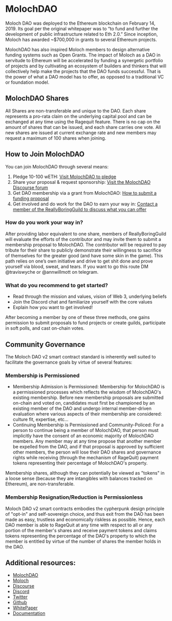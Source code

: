 # MolochDAO

Moloch DAO was deployed to the Ethereum blockchain on February 14, 2019. Its goal per the original whitepaper was to “to fund and further the development of public infrastructure related to Eth 2.0.” Since inception, Moloch has awarded ~$700,000 in grants to several Ethereum projects.

MolochDAO has also inspired Moloch members to design alternative funding systems such as Open Grants. The impact of Moloch as a DAO in servitude to Ethereum will be accelerated by funding a synergetic portfolio of projects and by cultivating an ecosystem of builders and thinkers that will collectively help make the projects that the DAO funds successful. That is the power of what a DAO model has to offer, as opposed to a traditional VC or foundation model.

## MolochDAO Shares

All Shares are non-transferable and unique to the DAO.
Each share represents a pro-rata claim on the underlying capital pool and can be exchanged at any time using the Ragequit feature.
There is no cap on the amount of shares that can be issued, and each share carries one vote.
All new shares are issued at current exchange rate and new members may request a maximum of 100 shares when joining.

## How to Join MolochDAO

You can join MolochDAO through several means:

1. Pledge 10-100 wETH: 
[Visit MolochDAO to pledge](https://app.daohaus.club/dao/0x1/0x519f9662798c2e07fbd5b30c1445602320c5cf5b)
2. Share your proposal & request sponsorship: 
[Visit the MolochDAO Discourse forum](https://forum.daohaus.club/c/moloch-rises/165)
3. Get DAO membership via a grant from MolochDAO:
[How to submit a funding proposal](https://molochdao.gitbook.io/handbook/grant-pipeline-procedures/how-and-when-to-put-a-proposal-on-chain/application)
4. Get involved and do work for the DAO to earn your way in:
[Contact a member of the ReallyBoringGuild to discuss what you can offer](https://molochdao.gitbook.io/handbook/reallyboringguild-member-policies/contributing-to-rbg)

### How do you work your way in?

After providing labor equivalent to one share, members of ReallyBoringGuild will evaluate the efforts of the contributor and may invite them to submit a membership proposal to MolochDAO. The contributor will be required to pay tribute for their share to publicly demonstrate their willingness to sacrifice of themselves for the greater good (and have some skin in the game). This path relies on one’s own initiative and drive to get shit done and prove yourself via blood, sweat, and tears.
If you want to go this route DM @traviswyche or @annwillmott on telegram.

### What do you recommend to get started?

* Read through the mission and values, vision of Web 3, underlying beliefs
* Join the Discord chat and familiarize yourself with the core values
* Explain how you want to get involved!

After becoming a member by one of these three methods, one gains permission to submit proposals to fund projects or create guilds, participate in soft polls, and cast on-chain votes.

## Community Governance

The Moloch DAO v2 smart contract standard is inherently well suited to facilitate the governance goals by virtue of several features: 

### Membership is Permissioned

* Membership Admission is Permissioned: Membership for MolochDAO is a permissioned processes which reflects the wisdom of MolochDAO's existing membership. Before new membership proposals are submitted on-chain and voted on, candidates must first be championed by an existing member of the DAO and undergo internal member-driven evaluation where various aspects of their membership are considered: culture fit, expertise, etc...
* Continuing Membership is Permissioned and Community-Policed: For a person to continue being a member of MolochDAO, that person must implicitly have the consent of an economic majority of MolochDAO members. Any member may at any time propose that another member be expelled from the DAO, and if that proposal is approved by sufficient other members, the person will lose their DAO shares and governance rights while receiving (through the mechanism of RageQuit) payment tokens representing their percentage of MolochDAO's property.

Membership shares, although they can potentially be viewed as "tokens" in a loose sense (because they are intangibles with balances tracked on Ethereum), are non-transferable. 

### Membership Resignation/Reduction is Permissionless

Moloch DAO v2 smart contracts embodies the cypherpunk design principle of "opt-in" and self-sovereign choice, and thus exit from the DAO has been made as easy, trustless and economically riskless as possible. Hence, each DAO member is able to RageQuit at any time with respect to all or any portion of the member's shares and receive payment tokens and claims tokens representing the percentage of the DAO's property to which the member is entitled by virtue of the number of shares the member holds in the DAO.

## Additional resources: 

* [MolochDAO](https://www.molochdao.com/)
* [Moloch](https://app.daohaus.club/dao/0x1/0x519f9662798c2e07fbd5b30c1445602320c5cf5b/proposals)
* [Discourse](https://forum.daohaus.club/c/moloch-rises/165)
* [Discord](https://discord.com/invite/bhqd3D6B)
* [Twitter](https://twitter.com/MolochDAO)
* [Github](https://github.com/HausDAO/Molochv2.1)
* [WhitePaper](https://github.com/MolochVentures/Whitepaper/blob/master/Whitepaper.pdf)
* [Documentation](https://molochdao.gitbook.io/handbook/introduction/wtf-is-moloch)